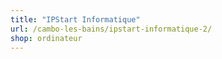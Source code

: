 ```yaml
---
title: "IPStart Informatique"
url: /cambo-les-bains/ipstart-informatique-2/
shop: ordinateur
---
```

